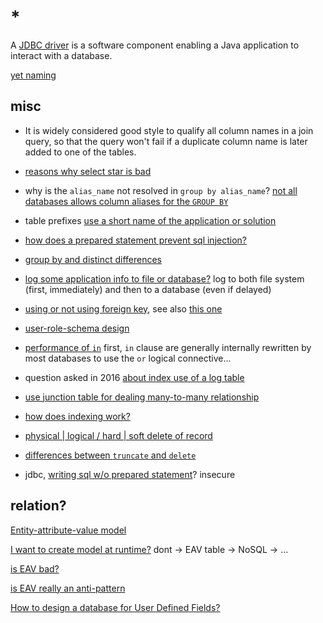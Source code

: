 # *

A [JDBC driver](https://en.wikipedia.org/wiki/JDBC_driver) is a software component enabling a Java application to interact with a database.

[yet naming](https://stackoverflow.com/questions/4702728/relational-table-naming-convention/4703155#4703155)

## misc

- It is widely considered good style to qualify all column names in a join query, so that the query won't fail if a duplicate column name is later added to one of the tables.

- [reasons why select star is bad](https://tanelpoder.com/posts/reasons-why-select-star-is-bad-for-sql-performance/)

- why is the `alias_name` not resolved in `group by alias_name`? [not all databases allows column aliases for the `GROUP BY`](https://stackoverflow.com/a/53735514/11844003)

- table prefixes [use a short name of the application or solution](https://stackoverflow.com/a/324183/11844003)

- [how does a prepared statement prevent sql injection?](https://stackoverflow.com/questions/1582161/how-does-a-preparedstatement-avoid-or-prevent-sql-injection)

- [group by and distinct differences](https://stackoverflow.com/questions/164319/is-there-any-difference-between-group-by-and-distinct)

- [log some application info to file or database?](https://stackoverflow.com/a/3458899/11844003) log to both file system (first, immediately) and then to a database (even if delayed)

- [using or not using foreign key](https://dba.stackexchange.com/questions/168590/not-using-foreign-key-constraints-in-real-practice-is-it-ok), see also [this one](https://stackoverflow.com/questions/57507444/what-are-the-advantages-disadvantages-of-having-all-foreign-keys-in-the-fact-tab)

- [user-role-schema design](https://stackoverflow.com/questions/10879143/how-to-design-a-user-role-schema-in-a-sql-server-database)

- [performance of `in`](https://stackoverflow.com/questions/1013797/is-sql-in-bad-for-performance) first, `in` clause are generally internally rewritten by most databases to use the `or` logical connective...

- question asked in 2016 [about index use of a log table](https://dba.stackexchange.com/questions/159432/what-index-type-to-use-for-a-log)

- [use junction table for dealing many-to-many relationship](https://dba.stackexchange.com/questions/106001/are-junction-tables-a-good-practice)

- [how does indexing work?](https://stackoverflow.com/questions/1108/how-does-database-indexing-work)

- [physical | logical / hard | soft delete of record](https://stackoverflow.com/questions/378331/physical-vs-logical-hard-vs-soft-delete-of-database-record)

- [differences between `truncate` and `delete`](https://stackoverflow.com/questions/139630/whats-the-difference-between-truncate-and-delete-in-sql)

- jdbc, [writing sql w/o prepared statement](https://stackoverflow.com/questions/47272504/getting-rid-of-sql-injection-without-using-prepared-statement)? insecure

## relation?

[Entity-attribute-value model](https://en.wikipedia.org/wiki/Entity%E2%80%93attribute%E2%80%93value_model)

[I want to create model at runtime?](https://softwareengineering.stackexchange.com/questions/238511/mvc4-how-to-create-model-at-run-time) dont -> EAV table -> NoSQL -> ...

[is EAV bad?](https://softwareengineering.stackexchange.com/questions/93124/eav-is-it-really-bad-in-all-scenarios)

[is EAV really an anti-pattern](https://stackoverflow.com/questions/31347290/eav-in-an-ecommerce-case-is-it-really-an-anti-pattern)

[How to design a database for User Defined Fields?](https://stackoverflow.com/questions/5106335/how-to-design-a-database-for-user-defined-fields)

